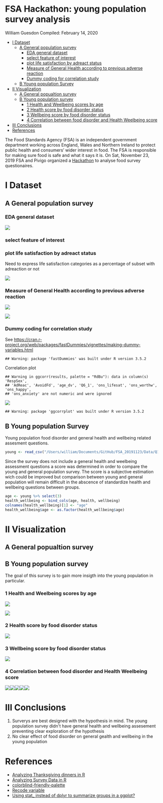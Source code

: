 FSA Hackathon: young population survey analysis
================
William Guesdon
Compiled: February 14, 2020

-   [I Dataset](#i-dataset)
    -   [A General population survey](#a-general-population-survey)
        -   [EDA general dataset](#eda-general-dataset)
        -   [select feature of interest](#select-feature-of-interest)
        -   [plot life satisfaction by adreact status](#plot-life-satisfaction-by-adreact-status)
        -   [Measure of General Health according to previous adverse reaction](#measure-of-general-health-according-to-previous-adverse-reaction)
        -   [Dummy coding for correlation study](#dummy-coding-for-correlation-study)
    -   [B Young population Survey](#b-young-population-survey)
-   [II Visualization](#ii-visualization)
    -   [A General popualtion survey](#a-general-popualtion-survey)
    -   [B Young population survey](#b-young-population-survey-1)
        -   [1 Health and Weelbeing scores by age](#health-and-weelbeing-scores-by-age)
        -   [2 Health score by food disorder status](#health-score-by-food-disorder-status)
        -   [3 Wellbeing score by food disorder status](#wellbeing-score-by-food-disorder-status)
        -   [4 Correlation between food disorder and Health Weelbeing score](#correlation-between-food-disorder-and-health-weelbeing-score)
-   [III Conclusions](#iii-conclusions)
-   [References](#references)

The Food Standards Agency (FSA) is an independent government department working across England, Wales and Northern Ireland to protect public health and consumers’ wider interest in food. The FSA is responsible for making sure food is safe and what it says it is.
On Sat, November 23, 2019 FSA and Pivigo organized a [Hackathon](https://www.eventbrite.com/e/food-standards-agency-data-science-hackathon-tickets-77135950705?utm_source=eventbrite&utm_medium=email&utm_campaign=reminder_attendees_48hour_email&utm_term=eventname&ref=eemaileventremind#) to analyse food survey questionaires.

I Dataset
=========

A General population survey
---------------------------

### EDA general dataset

![](FSA_Hackathon_files/figure-markdown_github/unnamed-chunk-5-1.png)

### select feature of interest

### plot life satisfaction by adreact status

Need to express life satisfaction categories as a percentage of subset with adreaction or not

![](FSA_Hackathon_files/figure-markdown_github/unnamed-chunk-7-1.png)

### Measure of General Health according to previous adverse reaction

![](FSA_Hackathon_files/figure-markdown_github/unnamed-chunk-8-1.png)

![](FSA_Hackathon_files/figure-markdown_github/unnamed-chunk-9-1.png)

### Dummy coding for correlation study

See <https://cran.r-project.org/web/packages/fastDummies/vignettes/making-dummy-variables.html>

    ## Warning: package 'fastDummies' was built under R version 3.5.2

Correlation plot

    ## Warning in ggcorr(results, palette = "RdBu"): data in column(s) 'RespSex',
    ## 'AdReac', 'AvoidFd', 'age_dv', 'Q6_1', 'ons_lifesat', 'ons_worthw', 'ons_happy',
    ## 'ons_anxiety' are not numeric and were ignored

![](FSA_Hackathon_files/figure-markdown_github/unnamed-chunk-12-1.png)

    ## Warning: package 'ggcorrplot' was built under R version 3.5.2

B Young population Survey
-------------------------

Young population food disorder and general health and wellbeing related assesment questions.

``` r
young <- read_csv("/Users/william/Documents/GitHub/FSA_20191123/Data/Q1_Allergies/young-people-and-food-allergies-intolerances-2018.csv")
```

Since the survey does not include a general health and weelbeing assessment questions a score was determined in order to compare the young and general population survey. The score is a subjective estimation wich could be improved but comparison between young and general population will remain difficult in the abscence of standardize health and wellbeing questions between groups.

``` r
age <- young %>% select(3)
health_wellbeing <- bind_cols(age, health, wellbeing)
colnames(health_wellbeing)[1] <- "age"
health_wellbeing$age <- as.factor(health_wellbeing$age)
```

II Visualization
================

A General popualtion survey
---------------------------

B Young population survey
-------------------------

The goal of this survey is to gain more insigth into the young population in particular.

### 1 Health and Weelbeing scores by age

![](FSA_Hackathon_files/figure-markdown_github/unnamed-chunk-20-1.png)

![](FSA_Hackathon_files/figure-markdown_github/unnamed-chunk-21-1.png)

### 2 Health score by food disorder status

![](FSA_Hackathon_files/figure-markdown_github/unnamed-chunk-23-1.png)

### 3 Wellbeing score by food disorder status

![](FSA_Hackathon_files/figure-markdown_github/unnamed-chunk-24-1.png)

### 4 Correlation between food disorder and Health Weelbeing score

![](FSA_Hackathon_files/figure-markdown_github/unnamed-chunk-25-1.png)![](FSA_Hackathon_files/figure-markdown_github/unnamed-chunk-25-2.png)![](FSA_Hackathon_files/figure-markdown_github/unnamed-chunk-25-3.png)![](FSA_Hackathon_files/figure-markdown_github/unnamed-chunk-25-4.png)![](FSA_Hackathon_files/figure-markdown_github/unnamed-chunk-25-5.png)

III Conclusions
===============

1.  Surverys are best designed with the hypothesis in mind. The young population survey didn't have general health and wellbeing assesement preventing clear exploration of the hypothesis
2.  No clear effect of food disorder on general gealth and wellbeing in the young population

References
==========

-   [Analyzing Thanksgiving dinners in R](https://www.youtube.com/watch?v=rxJZT0duwfU)
-   [Analyzing Survey Data in R](https://www.datacamp.com/courses/analyzing-survey-data-in-r)
-   [colorblind-friendly-palette](http://www.cookbook-r.com/Graphs/Colors_(ggplot2)/#a-colorblind-friendly-palette)
-   [Recode variable](http://www.cookbook-r.com/Manipulating_data/Recoding_data/)
-   [Using stat\_ instead of dplyr to summarize groups in a ggplot?](https://community.rstudio.com/t/using-stat-instead-of-dplyr-to-summarize-groups-in-a-ggplot/13916)
